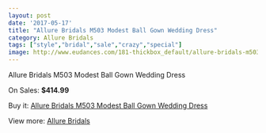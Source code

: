 ```yaml
---
layout: post
date: '2017-05-17'
title: "Allure Bridals M503 Modest Ball Gown Wedding Dress"
category: Allure Bridals
tags: ["style","bridal","sale","crazy","special"]
image: http://www.eudances.com/181-thickbox_default/allure-bridals-m503-modest-ball-gown-wedding-dress.jpg
---
```

Allure Bridals M503 Modest Ball Gown Wedding Dress

On Sales: **$414.99**
<a href="https://www.eudances.com/en/allure-bridals/57-allure-bridals-m503-modest-ball-gown-wedding-dress.html"><amp-img layout="responsive" width="600" height="600" src="//www.eudances.com/181-thickbox_default/allure-bridals-m503-modest-ball-gown-wedding-dress.jpg" alt="Allure Bridals M503 Modest Ball Gown Wedding Dress 0" /></a>
<a href="https://www.eudances.com/en/allure-bridals/57-allure-bridals-m503-modest-ball-gown-wedding-dress.html"><amp-img layout="responsive" width="600" height="600" src="//www.eudances.com/182-thickbox_default/allure-bridals-m503-modest-ball-gown-wedding-dress.jpg" alt="Allure Bridals M503 Modest Ball Gown Wedding Dress 1" /></a>

Buy it: [Allure Bridals M503 Modest Ball Gown Wedding Dress](https://www.eudances.com/en/allure-bridals/57-allure-bridals-m503-modest-ball-gown-wedding-dress.html "Allure Bridals M503 Modest Ball Gown Wedding Dress")

View more: [Allure Bridals](https://www.eudances.com/en/2-allure-bridals "Allure Bridals")